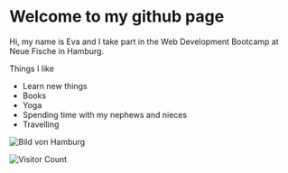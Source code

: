 # Welcome to my github page

Hi, my name is Eva and I take part in the Web Development Bootcamp at Neue Fische in Hamburg. 

Things I like
- Learn new things
- Books
- Yoga
- Spending time with my nephews and nieces
- Travelling
  
![Bild von Hamburg](https://a.cdn-hotels.com/gdcs/production19/d1430/c53e41bd-1e9b-4c80-b15b-01e81b1c4679.jpg?impolicy=fcrop&w=800&h=533&q=medium)

![Visitor Count](https://profile-counter.glitch.me/{evabergold}/count.svg)
